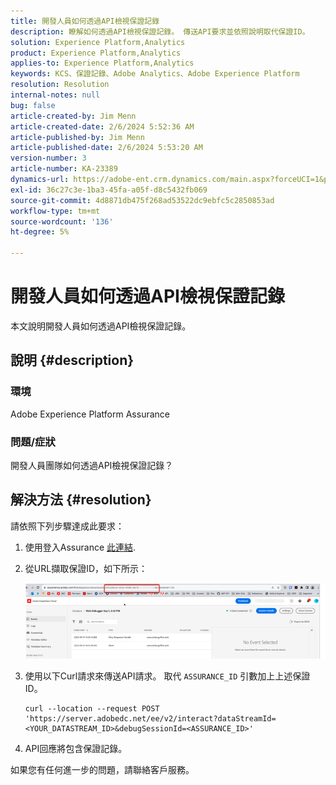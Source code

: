 ```yaml
---
title: 開發人員如何透過API檢視保證記錄
description: 瞭解如何透過API檢視保證記錄。 傳送API要求並依照說明取代保證ID。
solution: Experience Platform,Analytics
product: Experience Platform,Analytics
applies-to: Experience Platform,Analytics
keywords: KCS、保證記錄、Adobe Analytics、Adobe Experience Platform
resolution: Resolution
internal-notes: null
bug: false
article-created-by: Jim Menn
article-created-date: 2/6/2024 5:52:36 AM
article-published-by: Jim Menn
article-published-date: 2/6/2024 5:53:20 AM
version-number: 3
article-number: KA-23389
dynamics-url: https://adobe-ent.crm.dynamics.com/main.aspx?forceUCI=1&pagetype=entityrecord&etn=knowledgearticle&id=433543e7-b3c4-ee11-9079-6045bd006268
exl-id: 36c27c3e-1ba3-45fa-a05f-d8c5432fb069
source-git-commit: 4d8871db475f268ad53522dc9ebfc5c2850853ad
workflow-type: tm+mt
source-wordcount: '136'
ht-degree: 5%

---
```


# 開發人員如何透過API檢視保證記錄


本文說明開發人員如何透過API檢視保證記錄。

## 說明 {#description}


### 環境

Adobe Experience Platform Assurance

### 問題/症狀

開發人員團隊如何透過API檢視保證記錄？


## 解決方法 {#resolution}


請依照下列步驟達成此要求：

1. 使用登入Assurance [此連結](https://experience.adobe.com/assurance).
2. 從URL擷取保證ID，如下所示：

   ![](assets/41e62e4b-3ba0-ee11-be37-6045bd006239.png)
3. 使用以下Curl請求來傳送API請求。 取代 `ASSURANCE_ID` 引數加上上述保證ID。<br>


   ```
   curl --location --request POST 'https://server.adobedc.net/ee/v2/interact?dataStreamId= <YOUR_DATASTREAM_ID>&debugSessionId=<ASSURANCE_ID>'
   ```


4. API回應將包含保證記錄。


如果您有任何進一步的問題，請聯絡客戶服務。
